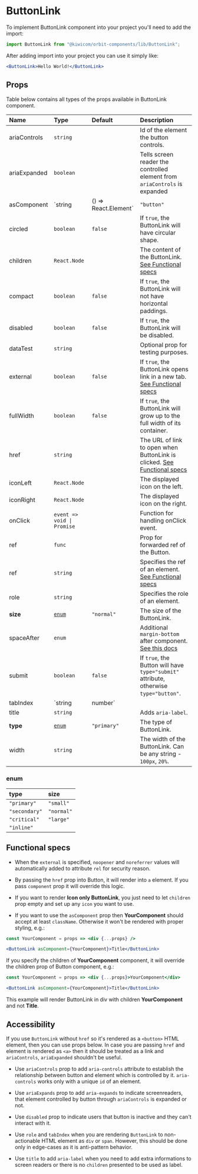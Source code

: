 # ButtonLink

To implement ButtonLink component into your project you'll need to add the import:

```jsx
import ButtonLink from "@kiwicom/orbit-components/lib/ButtonLink";
```

After adding import into your project you can use it simply like:

```jsx
<ButtonLink>Hello World!</ButtonLink>
```

## Props

Table below contains all types of the props available in ButtonLink component.

| Name         | Type                           | Default     | Description                                                                                                                                                    |
| :----------- | :----------------------------- | :---------- | :------------------------------------------------------------------------------------------------------------------------------------------------------------- |
| ariaControls | `string`                       |             | Id of the element the button controls.                                                                                                                         |
| ariaExpanded | `boolean`                      |             | Tells screen reader the controlled element from `ariaControls` is expanded                                                                                     |
| asComponent  | `string | () => React.Element` | `"button"`  | The component used for the root node.                                                                                                                          |
| circled      | `boolean`                      | `false`     | If `true`, the ButtonLink will have circular shape.                                                                                                            |
| children     | `React.Node`                   |             | The content of the ButtonLink. [See Functional specs](#functional-specs)                                                                                       |
| compact      | `boolean`                      | `false`     | If `true`, the ButtonLink will not have horizontal paddings.                                                                                                   |
| disabled     | `boolean`                      | `false`     | If `true`, the ButtonLink will be disabled.                                                                                                                    |
| dataTest     | `string`                       |             | Optional prop for testing purposes.                                                                                                                            |
| external     | `boolean`                      | `false`     | If `true`, the ButtonLink opens link in a new tab. [See Functional specs](#functional-specs)                                                                   |
| fullWidth    | `boolean`                      | `false`     | If `true`, the ButtonLink will grow up to the full width of its container.                                                                                     |
| href         | `string`                       |             | The URL of link to open when ButtonLink is clicked. [See Functional specs](#functional-specs)                                                                  |
| iconLeft     | `React.Node`                   |             | The displayed icon on the left.                                                                                                                                |
| iconRight    | `React.Node`                   |             | The displayed icon on the right.                                                                                                                               |
| onClick      | `event => void \| Promise`     |             | Function for handling onClick event.                                                                                                                           |
| ref          | `func`                         |             | Prop for forwarded ref of the Button.                                                                                                                          |
| ref          | `string`                       |             | Specifies the ref of an element. [See Functional specs](#functional-specs)                                                                                     |
| role         | `string`                       |             | Specifies the role of an element.                                                                                                                              |
| **size**     | [`enum`](#enum)                | `"normal"`  | The size of the ButtonLink.                                                                                                                                    |
| spaceAfter   | `enum`                         |             | Additional `margin-bottom` after component. [See this docs](https://github.com/kiwicom/orbit/tree/master/packages/orbit-components/src/common/getSpacingToken) |
| submit       | `boolean`                      | `false`     | If `true`, the Button will have `type="submit"` attribute, otherwise `type="button"`.                                                                          |
| tabIndex     | `string | number`              |             | Specifies the tab order of an element.                                                                                                                         |
| title        | `string`                       |             | Adds `aria-label`.                                                                                                                                             |
| **type**     | [`enum`](#enum)                | `"primary"` | The type of ButtonLink.                                                                                                                                        |
| width        | `string`                       |             | The width of the ButtonLink. Can be any string - `100px`, `20%`.                                                                                               |

### enum

| type          | size       |
| :------------ | :--------- |
| `"primary"`   | `"small"`  |
| `"secondary"` | `"normal"` |
| `"critical"`  | `"large"`  |
| `"inline"`    |            |

## Functional specs

- When the `external` is specified, `noopener` and `noreferrer` values will automatically added to attribute `rel` for security reason.

- By passing the `href` prop into Button, it will render into `a` element. If you pass `component` prop it will override this logic.

- If you want to render **Icon only ButtonLink**, you just need to let `children` prop empty and set up any `icon` you want to use.

* If you want to use the `asComponent` prop then **YourComponent** should accept at least `className`. Otherwise it won't be rendered with proper styling, e.g.:

```jsx
const YourComponent = props => <div {...props} />

<ButtonLink asComponent={YourComponent}>Title</ButtonLink>
```

If you specify the children of **YourComponent** component, it will override the children prop of Button component, e.g.:

```jsx
const YourComponent = props => <div {...props}>YourComponent</div>

<ButtonLink asComponent={YourComponent}>Title</ButtonLink>
```

This example will render ButtonLink in div with children **YourComponent** and not **Title**.

## Accessibility

If you use `ButtonLink` without `href` so it's rendered as a `<button>` HTML element, then you can use props below. In case you are passing `href` and element is rendered as `<a>` then it should be treated as a link and `ariaControls`, `ariaExpanded` shouldn't be useful.

- Use `ariaControls` prop to add `aria-controls` attribute to establish the relationship between button and element which is controlled by it. `aria-controls` works only with a unique `id` of an element.

- Use `ariaExpands` prop to add `aria-expands` to indicate screenreaders, that element controlled by button through `ariaControls` is expanded or not.

- Use `disabled` prop to indicate users that button is inactive and they can't interact with it.

- Use `role` and `tabIndex` when you are rendering `ButtonLink` to non-actionable HTML element as `div` or `span`. However, this should be done only in edge-cases as it is anti-pattern behavior.

* Use `title` to add `aria-label` when you need to add extra informations to screen readers or there is no `children` presented to be used as label.
